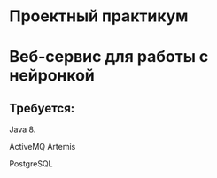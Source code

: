 # Проектный практикум
<h1>Веб-сервис для работы с нейронкой</h1>
<h2>Требуется:</h2>
<p>Java 8.</p>
<p>ActiveMQ Artemis</p>
<p>PostgreSQL</p>
